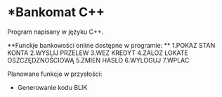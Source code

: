 # *Bankomat C++

Program napisany w języku C++.

**Funckje bankowości online dostępne w programie: **
  1.POKAZ STAN KONTA
  2.WYSLIJ PRZELEW
  3.WEZ KREDYT
  4.ZALOZ LOKATE OSZCZĘDZNOŚCIOWĄ
  5.ZMIEN HASLO
  6.WYLOGUJ
  7.WPLAC

 Planowane funkcje w przysłości:
 - Generowanie kodu BLIK
